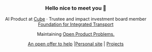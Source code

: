 <div align="center">
  <h3>Hello nice to meet you 👋</h3>
  <p>
    AI Product at <a href="https://cube.global/">Cube</a> &middot; Trustee and impact investment board member <a href="https://integratedtransport.org.uk/"> Foundation for Integrated Transport</a> 
  </p>
  <p>Maintaining <a href="https://dogoodbenice.github.io/openproductproblems/">Open Product Problems.</a></p>
  <p><a href="https://surajr.com/open-offer-to-help">An open offer to help</a> |<a href="https://surajr.com">Personal site</a> | <a href="https://surajr.com/projects">Projects</a></p>
</div>
